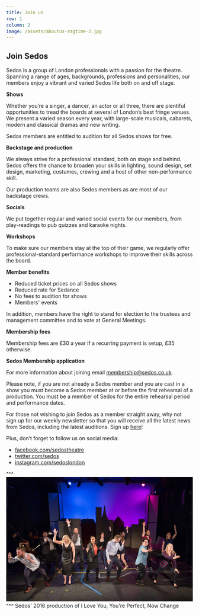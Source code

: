 ```yaml
---
title: Join us
row: 1
column: 2
image: /assets/aboutus-ragtime-2.jpg
---
```

## **Join Sedos**

Sedos is a group of London professionals with a passion for the theatre. Spanning a range of ages, backgrounds, professions and personalities, our members enjoy a vibrant and varied Sedos life both on and off stage.

**Shows**

Whether you’re a singer, a dancer, an actor or all three, there are plentiful opportunities to tread the boards at several of London’s best fringe venues. We present a varied season every year, with large-scale musicals, cabarets, modern and classical dramas and new writing.

Sedos members are entitled to audition for all Sedos shows for free.

**Backstage and production**

We always strive for a professional standard, both on stage and behind. Sedos offers the chance to broaden your skills in lighting, sound design, set design, marketing, costumes, crewing and a host of other non-performance skill.

Our production teams are also Sedos members as are most of our backstage crews.

**Socials**

We put together regular and varied social events for our members, from play-readings to pub quizzes and karaoke nights.

**Workshops**

To make sure our members stay at the top of their game, we regularly offer professional-standard performance workshops to improve their skills across the board.

**Member benefits**

* Reduced ticket prices on all Sedos shows
* Reduced rate for Sedance
* No fees to audition for shows
* Members' events

In addition, members have the right to stand for election to the trustees and management committee and to vote at General Meetings.

**Membership fees**

Membership fees are £30 a year if a recurring payment is setup, £35 otherwise.

**Sedos Membership application**

For more information about joining email membership@sedos.co.uk.

Please note, if you are not already a Sedos member and you are cast in a show you must become a Sedos member at or before the first rehearsal of a production. You must be a member of Sedos for the entire rehearsal period and performance dates.

For those not wishing to join Sedos as a member straight away, why not sign up for our weekly newsletter so that you will receive all the latest news from Sedos, including the latest auditions. Sign up [here](http://visitor.r20.constantcontact.com/d.jsp?llr=7yoblmeab&p=oi&m=1104220830492&sit=yqu4b8vfb&f=4cc31fd7-b79d-4c4e-a679-b7da2f2904ac)!

Plus, don’t forget to follow us on social media:

* [facebook.com/sedostheatre](https://www.facebook.com/sedostheatre/)
* [twitter.com/sedos](https://twitter.com/sedos)
* [instagram.com/sedoslondon](https://www.instagram.com/sedoslondon/)

^^^ ![](/assets/24985108603_0ab28b6786_c.jpg) 
^^^ Sedos' 2016 production of I Love You, You're Perfect, Now Change